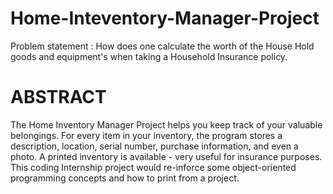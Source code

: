 # Home-Inteventory-Manager-Project
Problem statement : 
How does one calculate the worth of the House Hold goods and equipment's when taking a Household Insurance policy.

# ABSTRACT 
The Home Inventory Manager Project helps you keep track of your valuable belongings. For every item in your inventory, the program stores a description, location, serial number, purchase information, and even a photo. A printed inventory is available - very useful for insurance purposes. This coding Internship project would re-inforce some object-oriented programming concepts and how to print from a project.

